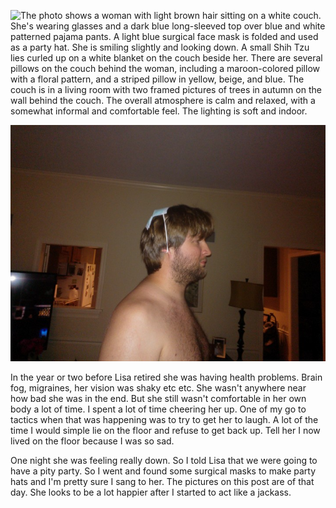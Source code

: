 ![The photo shows a woman with light brown hair sitting on a white couch. She's wearing glasses and a dark blue long-sleeved top over blue and white patterned pajama pants. A light blue surgical face mask is folded and used as a party hat. She is smiling slightly and looking down. A small Shih Tzu lies curled up on a white blanket on the couch beside her. There are several pillows on the couch behind the woman, including a maroon-colored pillow with a floral pattern, and a striped pillow in yellow, beige, and blue. The couch is in a living room with two framed pictures of trees in autumn on the wall behind the couch. The overall atmosphere is calm and relaxed, with a somewhat informal and comfortable feel. The lighting is soft and indoor.](https://github.com/Sobieck/memories-of-lisa-rae-mitchell-phd/blob/main/pictures/thomas-anderson-sobieck/2013/WP_000511.jpg?raw=true")

![The image shows a man from the chest up, his body facing slightly to the right of the viewer. He is shirtless, with light skin and some chest hair. His hair is brown and fairly short, styled in a somewhat shaggy manner that falls mostly straight down. A light blue, disposable face mask is folded and balanced on top of his head, held in place by the loops of the mask hanging down the sides of his head. He has a beard and mustache, and his expression is neutral, not conveying any particular emotion.](https://github.com/Sobieck/memories-of-lisa-rae-mitchell-phd/blob/main/pictures/thomas-anderson-sobieck/2013/WP_000513.jpg?raw=true")

In the year or two before Lisa retired she was having health problems. Brain fog, migraines, her vision was shaky etc etc. She wasn't anywhere near how bad she was in the end. But she still wasn't comfortable in her own body a lot of time. I spent a lot of time cheering her up. One of my go to tactics when that was happening was to try to get her to laugh. A lot of the time I would simple lie on the floor and refuse to get back up. Tell her I now lived on the floor because I was so sad. 

One night she was feeling really down. So I told Lisa that we were going to have a pity party. So I went and found some surgical masks to make party hats and I'm pretty sure I sang to her. The pictures on this post are of that day. She looks to be a lot happier after I started to act like a jackass. 